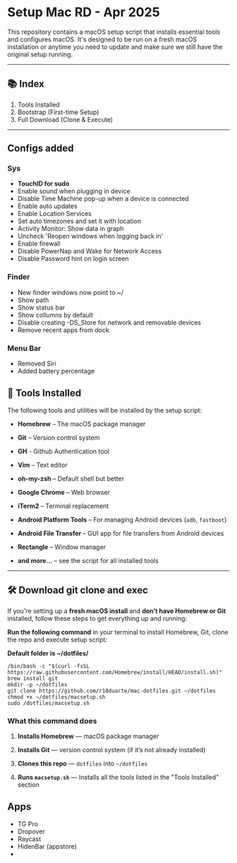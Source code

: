 # Setup Mac RD - Apr 2025

This repository contains a macOS setup script that installs essential tools and configures macOS. It's designed to be run on a fresh macOS installation or anytime you need to update and make sure we still have the original setup running.

---

## 📚 Index

1. Tools Installed
2. Bootstrap (First-time Setup)
3. Full Download (Clone & Execute)

---

## Configs added

### Sys

- **TouchID for sudo**
- Enable sound when plugging in device
- Disable Time Machine pop-up when a device is connected
- Enable auto updates
- Enable Location Services
- Set auto timezones and set it with location
- Activity Monitor: Show data in graph
- Uncheck 'Reopen windows when logging back in'
- Enable firewall
- Disable PowerNap and Wake for Network Access
- Disable Password hint on login screen

### Finder

- New finder windows now point to ~/
- Show path
- Show status bar
- Show collumns by default
- Disable creating -DS_Store for network and removable devices
- Remove recent apps from dock

### Menu Bar

- Removed Siri
- Added battery percentage

## 🔧 Tools Installed

The following tools and utilities will be installed by the setup script:

- **Homebrew** – The macOS package manager

- **Git** – Version control system

- **GH** - Github Authentication tool

- **Vim** – Text editor

- **oh-my-zsh** – Default shell but better

- **Google Chrome** – Web browser

- **iTerm2** – Terminal replacement

- **Android Platform Tools** – For managing Android devices (`adb`, `fastboot`)

- **Android File Transfer** – GUI app for file transfers from Android devices

- **Rectangle** – Window manager

- **and more...** – see the script for all installed tools

---

## 🛠 Download git clone and exec

If you're setting up a **fresh macOS install** and **don’t have Homebrew or Git** installed, follow these steps to get everything up and running:

**Run the following command** in your terminal to install Homebrew, Git, clone the repo and execute setup script:

**Default folder is ~/dotfiles/**

```
/bin/bash -c "$(curl -fsSL https://raw.githubusercontent.com/Homebrew/install/HEAD/install.sh)"
brew install git
mkdir -p ~/dotfiles
git clone https://github.com/r18duarte/mac-dotfiles.git ~/dotfiles
chmod +x ~/dotfiles/macsetup.sh
sudo /dotfiles/macsetup.sh
```

### What this command does

1. **Installs Homebrew** — macOS package manager

2. **Installs Git** — version control system (if it’s not already installed)

3. **Clones this repo** — `dotfiles` into `~/dotfiles`

4. **Runs `macsetup.sh`** — Installs all the tools listed in the "Tools Installed" section

## Apps

- TG Pro
- Dropover
- Raycast
- HidenBar (appstore)
- 